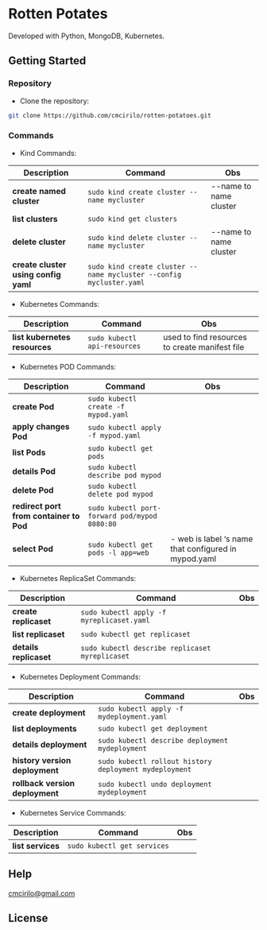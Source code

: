 # Rotten Potates

Developed with Python, MongoDB, Kubernetes.

## Getting Started

### Repository

- Clone the repository:

```sh
git clone https://github.com/cmcirilo/rotten-potatoes.git
```

### Commands

- Kind Commands:

| Description                          | Command                                                             | Obs                    |
| ------------------------------------ | ------------------------------------------------------------------- | ---------------------- |
| **create named cluster**             | `sudo kind create cluster --name mycluster`                         | --name to name cluster |
| **list clusters**                    | `sudo kind get clusters`                                            |                        |
| **delete cluster**                   | `sudo kind delete cluster --name mycluster`                         | --name to name cluster |
| **create cluster using config yaml** | `sudo kind create cluster --name mycluster --config mycluster.yaml` |                        |

- Kubernetes Commands:

| Description                   | Command                      | Obs                                            |
| ----------------------------- | ---------------------------- | ---------------------------------------------- |
| **list kubernetes resources** | `sudo kubectl api-resources` | used to find resources to create manifest file |

- Kubernetes POD Commands:

| Description                             | Command                                       | Obs                                                  |
| --------------------------------------- | --------------------------------------------- | ---------------------------------------------------- |
| **create Pod**                          | `sudo kubectl create -f mypod.yaml`           |                                                      |
| **apply changes Pod**                   | `sudo kubectl apply -f mypod.yaml`            |                                                      |
| **list Pods**                           | `sudo kubectl get pods`                       |                                                      |
| **details Pod**                         | `sudo kubectl describe pod mypod`             |                                                      |
| **delete Pod**                          | `sudo kubectl delete pod mypod`               |                                                      |
| **redirect port from container to Pod** | `sudo kubectl port-forward pod/mypod 8080:80` |                                                      |
| **select Pod**                          | `sudo kubectl get pods -l app=web`            | - web is label ‘s name that configured in mypod.yaml |

- Kubernetes ReplicaSet Commands:

| Description            | Command                                         | Obs |
| ---------------------- | ----------------------------------------------- | --- |
| **create replicaset**  | `sudo kubectl apply -f myreplicaset.yaml`       |     |
| **list replicaset**    | `sudo kubectl get replicaset`                   |     |
| **details replicaset** | `sudo kubectl describe replicaset myreplicaset` |     |

- Kubernetes Deployment Commands:

| Description                     | Command                                                | Obs |
| ------------------------------- | ------------------------------------------------------ | --- |
| **create deployment**           | `sudo kubectl apply -f mydeployment.yaml`              |     |
| **list deployments**            | `sudo kubectl get deployment`                          |     |
| **details deployment**          | `sudo kubectl describe deployment mydeployment`        |     |
| **history version deployment**  | `sudo kubectl rollout history deployment mydeployment` |     |
| **rollback version deployment** | `sudo kubectl undo deployment mydeployment`            |     |

- Kubernetes Service Commands:

| Description       | Command                     | Obs |
| ----------------- | --------------------------- | --- |
| **list services** | `sudo kubectl get services` |     |

## Help

cmcirilo@gmail.com

## License
